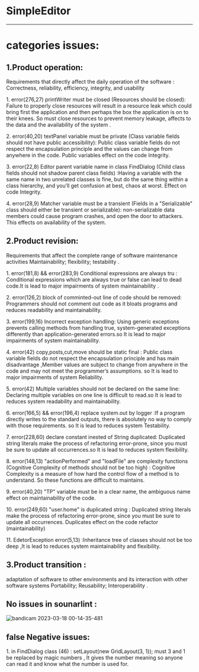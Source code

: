 # SimpleEditor

---------
# categories issues:

## 1.Product operation:
<p> Requirements that directly affect the daily operation of the software :
Correctness, reliability, efficiency, integrity, and usability</p>
 <p>1. error(276,27) printWriter must be closed (Resources should be closed): Failure to properly close resources will result in a resource leak which could bring first the application and then perhaps the box the application is on to their knees. So must close resources to prevent memory leakage, affects to the data and the availability of the system . </p>
<p>2. error(40,20) textPanel variable must be private (Class variable fields should not have public accessibility): Public class variable fields do not respect the encapsulation principle and the values can change from anywhere in the code. Public variables effect on the code Integrity. </p>
<p>3. error(22,8) Editor parent variable name in class FindDialog (Child class fields should not shadow parent class fields) :Having a variable with the same name in two unrelated classes is fine, but do the same thing within a class hierarchy, and you’ll get confusion at best, chaos at worst. Effect on code Integrity.  </p>
<p>4. error(28,9) Matcher variable must be a transient (Fields in a "Serializable" class should either be transient or serializable): non-serializable data members could cause program crashes, and open the door to attackers. This effects on availability of the system. </p>


## 2.Product revision:
<p>Requirements that affect the complete range of software maintenance activities
 Maintainability;  flexibility;  testability .</P>
 <p>1. error(181,8) && error(283,9) Conditional expressions are always tru : 
 Conditional expressions which are always true or false can lead to dead code.It is lead to major impairments of system maintainability .</p>
  <p>2. error(126,2) block of comminted-out line of code should be removed: Programmers should not comment out code as it bloats programs and reduces readability and maintainability.</p>
  <p>3. error(199,16) Incorrect exception handling: Using generic exceptions prevents calling methods from handling true, system-generated exceptions differently than application-generated errors.so It is lead to major impairments of system maintainability.</p>
  <p>4. error(42) copy,posts,cut,move should be static final : Public class variable fields do not respect the encapsulation principle and has main disadvantage ,Member values are subject to change from anywhere in the code and may not meet the programmer’s assumptions. so It is lead to major impairments of system Reliability.</p>
<p>5. error(42) Multiple variables should not be declared on the same line: Declaring multiple variables on one line is difficult to read.so It is lead to reduces system readability and maintainability.</p>
<p>6. error(166,5) && error(196,4) replace system.out by logger :If a program directly writes to the standard outputs, there is absolutely no way to comply with those requirements. so It is lead to reduces system Testability.</p>
 <p>7. error(228,60) declare constant inested of String duplicated: Duplicated string literals make the process of refactoring error-prone, since you must be sure to update all occurrences.so It is lead to reduces system flexibility.</P>
 <p>8. error(148,13) "actionPerformed" and "loadFile" are complexity functions (Cognitive Complexity of methods should not be too high) : Cognitive Complexity is a measure of how hard the control flow of a method is to understand. So these functions are difficult to maintains.</p>
<p>9. error(40,20) "TP" variable must be in a clear name, the ambiguous name effect on maintainability of the code. </p>
<p>10. error(249,60) "user.home" is duplicated string : Duplicated string literals make the process of refactoring error-prone, since you must be sure to update all occurrences. Duplicates effect on the code refactor (maintainability) </p>
<p>11. EdetorException error(5,13) :Inheritance tree of classes should not be too deep ,It is lead to reduces system maintainability and flexibility.

## 3.Product transition :
<p> adaptation of software to other environments and its interaction with other software systems
Portability;  Reusability;  Interoperability .</p>

## No issues in sounarlint :
![bandicam 2023-03-18 00-14-35-481](https://user-images.githubusercontent.com/113710703/226062763-6b150116-8e02-4afa-9057-0064dd663107.jpg)

## false Negative issues:
 <p>1. in FindDialog class (46) : setLayout(new GridLayout(3, 1)); must 3 and 1 be replaced by magic numbers , It gives the number meaning so anyone can read it and know what the number is used for.</p>

